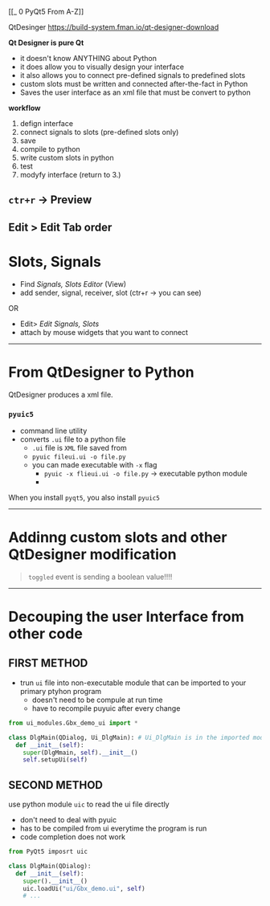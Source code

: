 [[_ 0 PyQt5 From A-Z]]

QtDesinger
https://build-system.fman.io/qt-designer-download

**Qt Designer is pure Qt**
- it doesn't know ANYTHING about Python
- it does allow you to visually design your interface
- it also allows you to connect pre-defined signals to predefined slots
- custom slots must be written and connected after-the-fact in Python
- Saves the user interface as an xml file that must be convert to python

**workflow**
1. defign interface
2. connect signals to slots (pre-defined slots only)
3. save
4. compile to python
5. write custom slots in python 
6. test
7. modyfy interface (return to 3.)

## `ctr+r` -> Preview

## Edit > Edit Tab order


# Slots, Signals
- Find *Signals, Slots Editor* (View)
- add sender, signal, receiver, slot (ctr+r -> you can see)

OR
- Edit> *Edit Signals, Slots*
- attach by mouse widgets that you want to connect




-------
# From QtDesigner to Python
QtDesigner produces a xml file.

### `pyuic5`
- command line utility
- converts `.ui` file to a python file
	- `.ui` file is `XML` file saved from
	- `pyuic fileui.ui -o file.py`
	- you can made executable with `-x` flag
		- `pyuic -x flieui.ui -o file.py` -> executable python module
		- 
When you install `pyqt5`, you also install `pyuic5`

------------
# Addinng custom slots and other QtDesigner modification

> 
> `toggled` event is sending a boolean value!!!!
> 

----
# Decouping the user Interface from other code

## FIRST METHOD
- trun `ui` file into non-executable module that can be imported to your primary ptyhon program
	- doesn't need to be compule at run time
	- have to recompile puyuic after every change
```python
from ui_modules.Gbx_demo_ui import *

class DlgMain(QDialog, Ui_DlgMain): # Ui_DlgMain is in the imported module
  def __init__(self):
    super(DlgMmain, self).__init__()
    self.setupUi(self)


```

## SECOND METHOD
use python module `uic` to read the ui file directly
- don't need to deal with pyuic
- has to be compiled from ui everytime the program is run
- code completion does not work
```python
from PyQt5 imposrt uic

class DlgMain(QDialog):
  def __init__(self):
    super().__init__()
    uic.loadUi("ui/Gbx_demo.ui", self)
    # ...
```

